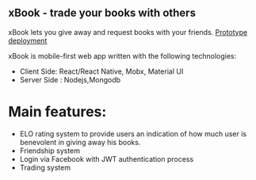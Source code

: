 
## xBook - trade your books with others

xBook lets you give away and request books with your friends.
[Prototype deployment](https://xbook-web.herokuapp.com/)

xBook is mobile-first web app written with the following technologies:
  * Client Side: React/React Native, Mobx, Material UI 
  * Server Side : Nodejs,Mongodb

# Main features:
  * ELO rating system to provide users an indication of how much user is benevolent in giving away his books.
  * Friendship system
  * Login via Facebook with JWT authentication process
  * Trading system


